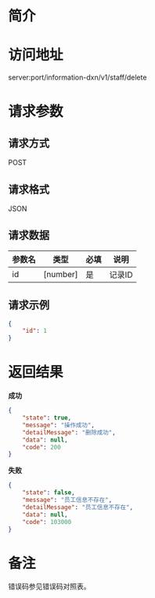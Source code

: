 # 简介

# 访问地址
server:port/information-dxn/v1/staff/delete

# 请求参数

## 请求方式
POST

## 请求格式
JSON

## 请求数据
|参数名|类型|必填|说明|
|-|-|-|-|
|id|[number]|是|记录ID|

## 请求示例
```json
{
	"id": 1
}
```

# 返回结果
**成功**
```json
{
    "state": true,
    "message": "操作成功",
    "detailMessage": "删除成功",
    "data": null,
    "code": 200
}
```

**失败**
```json
{
    "state": false,
    "message": "员工信息不存在",
    "detailMessage": "员工信息不存在",
    "data": null,
    "code": 103000
}
```

# 备注
错误码参见错误码对照表。